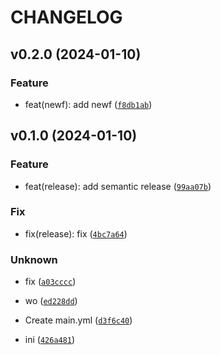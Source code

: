 # CHANGELOG



## v0.2.0 (2024-01-10)

### Feature

* feat(newf): add newf ([`f8db1ab`](https://github.com/mcallara/example/commit/f8db1abd7d7405b4aac87fa8886566ec9b07c82a))


## v0.1.0 (2024-01-10)

### Feature

* feat(release): add semantic release ([`99aa07b`](https://github.com/mcallara/example/commit/99aa07b524a3588c08abbc47c76d5172f8c085a0))

### Fix

* fix(release): fix ([`4bc7a64`](https://github.com/mcallara/example/commit/4bc7a64333bc96ccea86b7c46e197bd480aef3c7))

### Unknown

* fix ([`a03cccc`](https://github.com/mcallara/example/commit/a03cccc75a90fbabdb5a135c07e3ad484e959ba7))

* wo ([`ed228dd`](https://github.com/mcallara/example/commit/ed228dd6904928c2fe42b679ac59040fa1b3e1bd))

* Create main.yml ([`d3f6c40`](https://github.com/mcallara/example/commit/d3f6c401f08a640a5365d3e9b2a771dc871827e1))

* ini ([`426a481`](https://github.com/mcallara/example/commit/426a481f62212a8c21aba23fa12bdfbe0766c4c2))
